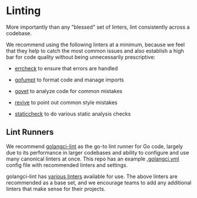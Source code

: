 # Linting

More importantly than any "blessed" set of linters, lint consistently across a
codebase.

We recommend using the following linters at a minimum, because we feel that they
help to catch the most common issues and also establish a high bar for code
quality without being unnecessarily prescriptive:

- [errcheck] to ensure that errors are handled
- [gofumpt] to format code and manage imports
- [govet] to analyze code for common mistakes
- [revive] to point out common style mistakes
- [staticcheck] to do various static analysis checks

  [errcheck]: https://github.com/kisielk/errcheck
  [gofumpt]: https://github.com/mvdan/gofumpt
  [govet]: https://pkg.go.dev/cmd/vet
  [revive]: https://github.com/mgechev/revive
  [staticcheck]: https://staticcheck.dev

## Lint Runners

We recommend [golangci-lint] as the go-to lint runner for Go code, largely due
to its performance in larger codebases and ability to configure and use many
canonical linters at once. This repo has an example [.golangci.yml] config file
with recommended linters and settings.

golangci-lint has [various linters] available for use. The above linters are
recommended as a base set, and we encourage teams to add any additional linters
that make sense for their projects.

  [golangci-lint]: https://github.com/golangci/golangci-lint
  [.golangci.yml]: https://github.com/uber-go/guide/blob/master/.golangci.yml
  [various linters]: https://golangci-lint.run/usage/linters/
